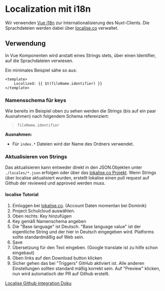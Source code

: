 # Localization mit i18n

Wir verwenden [Vue i18n](http://kazupon.github.io/vue-i18n) zur Internationalisierung des Nuxt-Clients. Die Sprachdateien werden dabei über [localise.co](https://lokalise.co) verwaltet.

## Verwendung

In Vue Komponenten wird anstatt eines Strings stets, über einen Identifier, auf die Sprachdateien verwiesen.

Ein minimales Beispiel sähe so aus:

```vue{2}
<template>
	Localized: {{ $t(fileName.identifier) }}
</template>
```

### Namensschema für keys

Wie bereits im Beispiel oben zu sehen werden die Strings (bis auf ein paar Ausnahmen) nach folgendem Schema referenziert:

> `fileName.identifier`

**Ausnahmen:**

- Für `index.*` Dateien wird der Name des Ordners verwendet.

### Aktualisieren von Strings

Das aktualisieren kann entweder direkt in den JSON.Objekten unter `./locales/*.json` erfolgen oder über das [lokalise.co Projekt](https://lokalise.co). Wenn Strings über localise aktualisiert wurden, erstellt lokalise einen pull request auf Github der reviewed und approved werden muss.

#### localise Tutorial

1. Einloggen bei [lokalise.co](https://lokalise.co/). (Account Daten momentan bei Dominik)
2. Project Schulcloud auswählen.
3. Oben rechts: Key hinzufügen
4. Key gemäß Namenschema angeben
5. Die "Base language" ist Deutsch. "Base language value" ist der eigentliche String und der hier in Deutsch eingegeben wird. Platforms sollte standardmäßig auf Web sein.
6. Save
7. Übersetzung für den Text eingeben. (Google translate ist zu hilfe schon eingebaut)
8. Oben links auf den Download button klicken
9. Sicher gehen das bei "Triggers" GitHub aktiviert ist. Alle anderen Einstellungen sollten standard mäßig korrekt sein. Auf "Preview" klicken, nun wird automatisch der PR auf Github erstellt.

[Localise Github integration Doku](https://docs.lokalise.co/en/articles/1684090-github)
